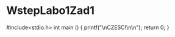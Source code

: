 WstepLabo1Zad1
==========
#include<stdio.h>
      int main () {
        printf("\nCZESC!\n\n");
        return 0;
      }
